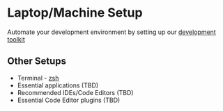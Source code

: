 # Laptop/Machine Setup

Automate your development environment by setting up our [development toolkit](https://github.com/andela/development-toolkit)

## Other Setups

- Terminal - [zsh](./zsh.md)
- Essential applications (TBD)
- Recommended IDEs/Code Editors (TBD)
- Essential Code Editor plugins (TBD)